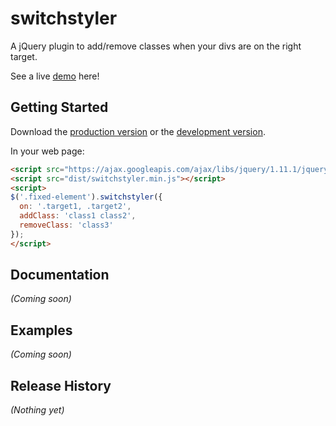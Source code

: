 # switchstyler

A jQuery plugin to add/remove classes when your divs are on the right target.

See a live [demo][demo] here!

## Getting Started


Download the [production version][min] or the [development version][max].

[min]: https://github.com/cropcrop/jquery-switchstyler/raw/master/dist/jquery.switchstyler.min.js
[max]: https://github.com/cropcrop/jquery-switchstyler/raw/master/dist/jquery.switchstyler.js
[demo]: http://cropcrop.github.io/jquery-switchstyler/demo/

In your web page:

```html
<script src="https://ajax.googleapis.com/ajax/libs/jquery/1.11.1/jquery.min.js"></script>
<script src="dist/switchstyler.min.js"></script>
<script>
$('.fixed-element').switchstyler({
  on: '.target1, .target2',
  addClass: 'class1 class2',
  removeClass: 'class3'
});
</script>
```

## Documentation
_(Coming soon)_

## Examples
_(Coming soon)_

## Release History
_(Nothing yet)_
